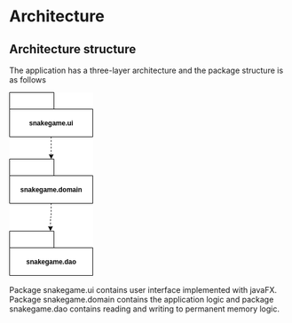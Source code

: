 # Architecture

## Architecture structure

The application has a three-layer architecture and the package structure is as follows

<img src="https://github.com/anadis504/ot-harjoitustyo/blob/master/dokumentaatio/kuvat/packagediagram.png">

Package snakegame.ui contains user interface implemented with javaFX. Package snakegame.domain contains the application logic and package snakegame.dao contains reading and writing to permanent memory logic.

